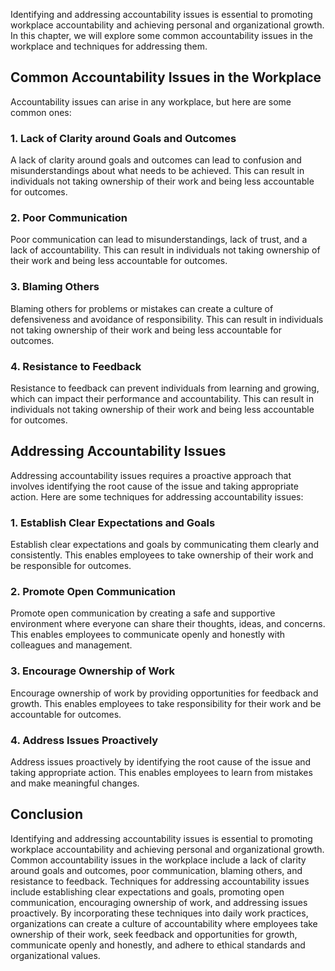 
Identifying and addressing accountability issues is essential to promoting workplace accountability and achieving personal and organizational growth. In this chapter, we will explore some common accountability issues in the workplace and techniques for addressing them.

Common Accountability Issues in the Workplace
---------------------------------------------

Accountability issues can arise in any workplace, but here are some common ones:

### 1. Lack of Clarity around Goals and Outcomes

A lack of clarity around goals and outcomes can lead to confusion and misunderstandings about what needs to be achieved. This can result in individuals not taking ownership of their work and being less accountable for outcomes.

### 2. Poor Communication

Poor communication can lead to misunderstandings, lack of trust, and a lack of accountability. This can result in individuals not taking ownership of their work and being less accountable for outcomes.

### 3. Blaming Others

Blaming others for problems or mistakes can create a culture of defensiveness and avoidance of responsibility. This can result in individuals not taking ownership of their work and being less accountable for outcomes.

### 4. Resistance to Feedback

Resistance to feedback can prevent individuals from learning and growing, which can impact their performance and accountability. This can result in individuals not taking ownership of their work and being less accountable for outcomes.

Addressing Accountability Issues
--------------------------------

Addressing accountability issues requires a proactive approach that involves identifying the root cause of the issue and taking appropriate action. Here are some techniques for addressing accountability issues:

### 1. Establish Clear Expectations and Goals

Establish clear expectations and goals by communicating them clearly and consistently. This enables employees to take ownership of their work and be responsible for outcomes.

### 2. Promote Open Communication

Promote open communication by creating a safe and supportive environment where everyone can share their thoughts, ideas, and concerns. This enables employees to communicate openly and honestly with colleagues and management.

### 3. Encourage Ownership of Work

Encourage ownership of work by providing opportunities for feedback and growth. This enables employees to take responsibility for their work and be accountable for outcomes.

### 4. Address Issues Proactively

Address issues proactively by identifying the root cause of the issue and taking appropriate action. This enables employees to learn from mistakes and make meaningful changes.

Conclusion
----------

Identifying and addressing accountability issues is essential to promoting workplace accountability and achieving personal and organizational growth. Common accountability issues in the workplace include a lack of clarity around goals and outcomes, poor communication, blaming others, and resistance to feedback. Techniques for addressing accountability issues include establishing clear expectations and goals, promoting open communication, encouraging ownership of work, and addressing issues proactively. By incorporating these techniques into daily work practices, organizations can create a culture of accountability where employees take ownership of their work, seek feedback and opportunities for growth, communicate openly and honestly, and adhere to ethical standards and organizational values.
